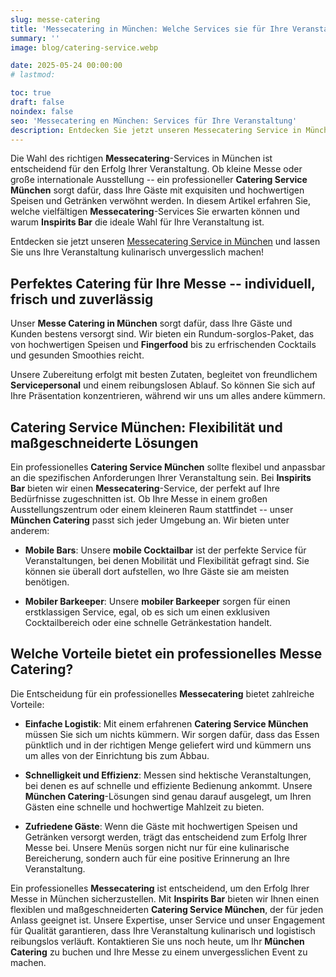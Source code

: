 ```yaml
---
slug: messe-catering
title: 'Messecatering in München: Welche Services sie für Ihre Veranstaltung erwarten können'
summary: ''
image: blog/catering-service.webp

date: 2025-05-24 00:00:00
# lastmod: 

toc: true
draft: false
noindex: false
seo: 'Messecatering en München: Services für Ihre Veranstaltung'
description: Entdecken Sie jetzt unseren Messecatering Service in München und lassen Sie uns Ihre Veranstaltung kulinarisch unvergesslich machen!
---
```

Die Wahl des richtigen **Messecatering**-Services in München ist entscheidend für den Erfolg Ihrer Veranstaltung. Ob kleine Messe oder große internationale Ausstellung -- ein professioneller **Catering Service München** sorgt dafür, dass Ihre Gäste mit exquisiten und hochwertigen Speisen und Getränken verwöhnt werden. In diesem Artikel erfahren Sie, welche vielfältigen **Messecatering**-Services Sie erwarten können und warum **Inspirits Bar** die ideale Wahl für Ihre Veranstaltung ist.

Entdecken sie jetzt unseren [Messecatering Service in München](/service/messe-catering-munchen/) und lassen Sie uns Ihre Veranstaltung kulinarisch unvergesslich machen!

## Perfektes Catering für Ihre Messe -- individuell, frisch und zuverlässig

Unser **Messe Catering in München** sorgt dafür, dass Ihre Gäste und Kunden bestens versorgt sind. Wir bieten ein Rundum-sorglos-Paket, das von hochwertigen Speisen und **Fingerfood** bis zu erfrischenden Cocktails und gesunden Smoothies reicht.

Unsere Zubereitung erfolgt mit besten Zutaten, begleitet von freundlichem **Servicepersonal** und einem reibungslosen Ablauf. So können Sie sich auf Ihre Präsentation konzentrieren, während wir uns um alles andere kümmern.

## Catering Service München: Flexibilität und maßgeschneiderte Lösungen

Ein professionelles **Catering Service München** sollte flexibel und anpassbar an die spezifischen Anforderungen Ihrer Veranstaltung sein. Bei **Inspirits Bar** bieten wir einen **Messecatering**-Service, der perfekt auf Ihre Bedürfnisse zugeschnitten ist. Ob Ihre Messe in einem großen Ausstellungszentrum oder einem kleineren Raum stattfindet -- unser **München Catering** passt sich jeder Umgebung an. Wir bieten unter anderem:

- **Mobile Bars**: Unsere **mobile Cocktailbar** ist der perfekte Service für Veranstaltungen, bei denen Mobilität und Flexibilität gefragt sind. Sie können sie überall dort aufstellen, wo Ihre Gäste sie am meisten benötigen.

- **Mobiler Barkeeper**: Unsere **mobiler Barkeeper** sorgen für einen erstklassigen Service, egal, ob es sich um einen exklusiven Cocktailbereich oder eine schnelle Getränkestation handelt.

## Welche Vorteile bietet ein professionelles Messe Catering?

Die Entscheidung für ein professionelles **Messecatering** bietet zahlreiche Vorteile:

- **Einfache Logistik**: Mit einem erfahrenen **Catering Service München** müssen Sie sich um nichts kümmern. Wir sorgen dafür, dass das Essen pünktlich und in der richtigen Menge geliefert wird und kümmern uns um alles von der Einrichtung bis zum Abbau.

- **Schnelligkeit und Effizienz**: Messen sind hektische Veranstaltungen, bei denen es auf schnelle und effiziente Bedienung ankommt. Unsere **München Catering**-Lösungen sind genau darauf ausgelegt, um Ihren Gästen eine schnelle und hochwertige Mahlzeit zu bieten.

- **Zufriedene Gäste**: Wenn die Gäste mit hochwertigen Speisen und Getränken versorgt werden, trägt das entscheidend zum Erfolg Ihrer Messe bei. Unsere Menüs sorgen nicht nur für eine kulinarische Bereicherung, sondern auch für eine positive Erinnerung an Ihre Veranstaltung.

Ein professionelles **Messecatering** ist entscheidend, um den Erfolg Ihrer Messe in München sicherzustellen. Mit **Inspirits Bar** bieten wir Ihnen einen flexiblen und maßgeschneiderten **Catering Service München**, der für jeden Anlass geeignet ist. Unsere Expertise, unser Service und unser Engagement für Qualität garantieren, dass Ihre Veranstaltung kulinarisch und logistisch reibungslos verläuft. Kontaktieren Sie uns noch heute, um Ihr **München Catering** zu buchen und Ihre Messe zu einem unvergesslichen Event zu machen.
